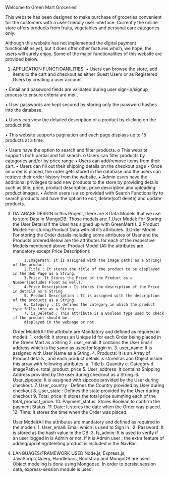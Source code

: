 Welcome to Green Mart Groceries!


This website has been designed to make purchase of groceries convenient for the customers with a user-friendly user interface. Currently the online store offers products from fruits, vegetables and personal care categories only.

Although this website has not implemented the digital payment functionalities yet, but it does offer other features which, we hope, the users will surely enjoy. Some of the major functionalities of this website are provided below.

1. APPLICATION FUNCTIOANILITIES:
• Users can browse the store, add items to the cart and checkout as either Guest Users or as Registered Users by creating a user account


• Email and password fields are validated during user sign-in/signup process to ensure criteria are met .


• User passwords are kept secured by storing only the password hashes into the database.


• Users can view the detailed description of a product by clicking on the product title.


• This website supports pagination and each page displays up to 15 products at a time.

• Users have the option to search and filter products.
o This website supports both partial and full search.
o Users can filter products by categories and/or by price range
• Users can add/remove items from their cart.
• Users can fill out their shipping details on the checkout page
• Once an order is placed, the order gets stored in the database and the users can retrieve their order history from the website.
• Admin users have the additional privileges to add new products to the store by providing
details such as title, price, product description, price description and uploading product images.
• Admin users is also provided with Search Functionality to search products and have the option to edit, delete(soft delete) and update products.

3. DATABASE DESIGN
In this Project, there are 3 Data Models that we use to store Data in MongoDB. Those models are: 1.User Model: For Storing the User Details(If the User has signed up with GreenMart!). 2.Product Model: For storing Product Data with all it’s attributes. 3.Order Model: For storing the Order details including some attributes of User and the Products ordered.Below are the attributes for each of the respective Models mentioned above:
    Product Model (All the attributes are mandatory except Price Description):  

            1.ImagePath: It is assigned with the image path( as a String) of the product
            2.Title : It stores the title of the product to be displayed in the Web Page as a String.
            3.Price: It Stores the Price of the Product as a Number(includes Float as well).
            4.Price Description : It stores the description of the Price in details as a String
            5. Product Description : It is assigned with the description of the products as a String.
            6. Category : It defines the category in which the product type falls into as a String..
            7. is_Deleted : This attribute is a Boolean type used to check if the product should be
            displayed in the webpage or not.

    Order Model(All the attribute are Mandatory and defined as required in model):
            1. orderId: It stores an Unique Id for each Order being placed in the Green Mart as a String
            2. user_email: It contains the User Email address which is the same as used for loggin in.
            3. user_name: It is assigned with User Name as a String.
            4. Products: It is an Array of Product details , and each product details is stored as Jon
                    Object inside this array with following attributes.
                            a. Title
                            b. Quantity
                            c. Category
                            d. imagePath
                            e. total_product_price
            5. User_address: It contains Shipping Address provided by the user during checkout as a
                    String.
            6. User_zipcode: It is assigned with zipcode provided by the User during checkout.
            7. User_country : Defines the Country provided by User during checkout
            8. User_state : Defines the state provided by the User during checkout
            9. Total_price: It stores the total price summing each of the total_product_price.
            10. Payment_status: Stores Boolean to confirm the payment Status.
            11. Date: It stores the date when the Order was placed.
            12. Time: It stores the time when the Order was placed.

    User Model(All the attributes are mandatory and defined as required in the model):
            1. User_email: Email which is used to Sign in .
            2. Password: It is stored as the hash value in the DB.
            3. Is_admin: It is used to verify if an user logged in is Admin or not. If it is Admin user ,
                    the extra feature of adding/updating/deleting product is included in the NavBar.
4. LANGUAGES/FRAMEWORK USED
Node.js, Express.js, JavaScript/jQuery, Handlebars, Bootstrap and MongoDB are used. Object modeling is done using Mongoose. In order to persist session data, express-session module is used.
